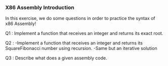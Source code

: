 ### **X86 Assembly Introduction**

In this exercise, we do some questions in order to practice the syntax of x86 Assembly! 

Q1 : 
Implement a function that receives an integer and returns its exact root.

Q2 :
-Implement a function that receives an integer and returns its SquareFibonacci number using recursion.
-Same but an iterative solution 

Q3 :
Describe what does a given assembly code.


